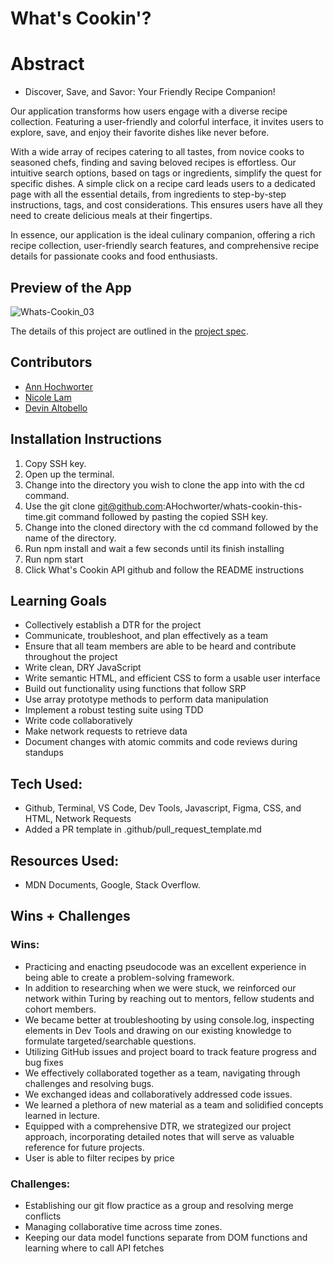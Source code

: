 # What's Cookin'?

# Abstract

- Discover, Save, and Savor: Your Friendly Recipe Companion!

Our application transforms how users engage with a diverse recipe collection. Featuring a user-friendly and colorful interface, it invites users to explore, save, and enjoy their favorite dishes like never before.

With a wide array of recipes catering to all tastes, from novice cooks to seasoned chefs, finding and saving beloved recipes is effortless. Our intuitive search options, based on tags or ingredients, simplify the quest for specific dishes. A simple click on a recipe card leads users to a dedicated page with all the essential details, from ingredients to step-by-step instructions, tags, and cost considerations. This ensures users have all they need to create delicious meals at their fingertips.

In essence, our application is the ideal culinary companion, offering a rich recipe collection, user-friendly search features, and comprehensive recipe details for passionate cooks and food enthusiasts.


## Preview of the App
![Whats-Cookin_03](https://user-images.githubusercontent.com/130494366/268521958-36a8d72c-c7df-400c-980d-93a18dd704c9.gif)

The details of this project are outlined in the <a href="https://frontend.turing.edu/projects/What%27sCookin-PartOne.html" target="\__blank">project spec</a>.

## Contributors

- [Ann Hochworter](https://github.com/AHochworter)
- [Nicole Lam](https://github.com/Nicolelam8891)
- [Devin Altobello](https://github.com/daltobello)

## Installation Instructions

1. Copy SSH key.
2. Open up the terminal.
3. Change into the directory you wish to clone the app into with the cd command.
4. Use the git clone git@github.com:AHochworter/whats-cookin-this-time.git command followed by pasting the copied SSH key.
5. Change into the cloned directory with the cd command followed by the name of the directory.
6. Run npm install and wait a few seconds until its finish installing
7. Run npm start
8. Click What's Cookin API github and follow the README instructions

## Learning Goals

- Collectively establish a DTR for the project
- Communicate, troubleshoot, and plan effectively as a team
- Ensure that all team members are able to be heard and contribute throughout the project
- Write clean, DRY JavaScript
- Write semantic HTML, and efficient CSS to form a usable user interface
- Build out functionality using functions that follow SRP
- Use array prototype methods to perform data manipulation
- Implement a robust testing suite using TDD
- Write code collaboratively
- Make network requests to retrieve data
- Document changes with atomic commits and code reviews during standups

## Tech Used: 
- Github, Terminal, VS Code, Dev Tools, Javascript, Figma, CSS, and HTML, Network Requests
- Added a PR template in .github/pull_request_template.md

## Resources Used: 
- MDN Documents, Google, Stack Overflow.

## Wins + Challenges

### Wins:

- Practicing and enacting pseudocode was an excellent experience in being able to create a problem-solving framework.
- In addition to researching when we were stuck, we reinforced our network within Turing by reaching out to mentors, fellow students and cohort members.
- We became better at troubleshooting by using console.log, inspecting elements in Dev Tools and drawing on our existing knowledge to formulate targeted/searchable questions.
- Utilizing GitHub issues and project board to track feature progress and bug fixes
- We effectively collaborated together as a team, navigating through challenges and resolving bugs.
- We exchanged ideas and collaboratively addressed code issues.
- We learned a plethora of new material as a team and solidified concepts learned in lecture.
- Equipped with a comprehensive DTR, we strategized our project approach, incorporating detailed notes that will serve as valuable reference for future projects.
- User is able to filter recipes by price 

### Challenges:
- Establishing our git flow practice as a group and resolving merge conflicts
- Managing collaborative time across time zones.
- Keeping our data model functions separate from DOM functions and learning where to call API fetches

